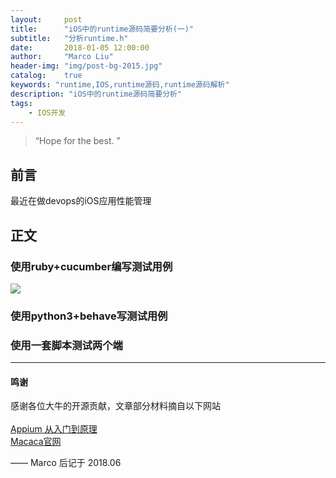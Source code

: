 ```yaml
---
layout:     post
title:      "iOS中的runtime源码简要分析(一)"
subtitle:   "分析runtime.h"
date:       2018-01-05 12:00:00
author:     "Marco Liu"
header-img: "img/post-bg-2015.jpg"
catalog:    true
keywords: "runtime,IOS,runtime源码,runtime源码解析"
description: "iOS中的runtime源码简要分析"
tags:
    - IOS开发
---
```


> “Hope for the best. ”


## 前言

最近在做devops的iOS应用性能管理


## 正文

### 使用ruby+cucumber编写测试用例


![](/img/in-post/devops/066.jpg)



### 使用python3+behave写测试用例



### 使用一套脚本测试两个端

---


#### 鸣谢

感谢各位大牛的开源贡献，文章部分材料摘自以下网站
<br>
<br>
[Appium 从入门到原理](https://bestswifter.com/appium/)
<br>
[Macaca官网](https://macacajs.github.io/zh/introduction#多端支持)

—— Marco 后记于 2018.06







